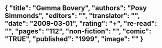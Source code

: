 {
 "title": "Gemma Bovery",
 "authors": "Posy Simmonds",
 "editors": "",
 "translator": "",
 "date": "2009-03-01",
 "rating": "+",
 "re-read": "",
 "pages": "112",
 "non-fiction": "",
 "comic": "TRUE",
 "published": "1999",
 "image": ""
}
---

